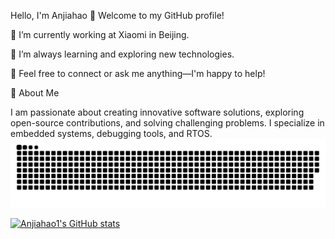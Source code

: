 Hello, I'm Anjiahao 👋
Welcome to my GitHub profile!

🔭 I’m currently working at Xiaomi in Beijing.

🌱 I’m always learning and exploring new technologies.

💬 Feel free to connect or ask me anything—I'm happy to help!

🌟 About Me

I am passionate about creating innovative software solutions, exploring open-source contributions, and solving challenging problems. I specialize in embedded systems, debugging tools, and RTOS.
<picture>
  <source media="(prefers-color-scheme: dark)" srcset="https://raw.githubusercontent.com/anjiahao1/anjiahao1/output/github-contribution-grid-snake-dark.svg">
  <source media="(prefers-color-scheme: light)" srcset="https://raw.githubusercontent.com/anjiahao1/anjiahao1/output/github-contribution-grid-snake.svg">
  <img alt="github contribution grid snake animation" src="https://raw.githubusercontent.com/anjiahao1/anjiahao1/output/github-contribution-grid-snake.svg">
</picture>

[![Anjiahao1's GitHub stats](https://github-readme-stats.vercel.app/api?username=anjiahao1&show_icons=true&include_all_commits=true)](https://github.com/anuraghazra/github-readme-stats)
